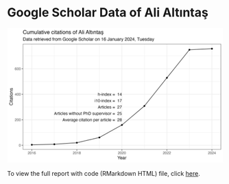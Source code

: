 # Google Scholar Data of Ali Altıntaş

![](my_google_scholar_citation.png)

To view the full report with code (RMarkdown HTML) file, click [here](https://htmlpreview.github.io/?https://github.com/altintasali/my_google_scholar/blob/main/my_google_scholar.html).

